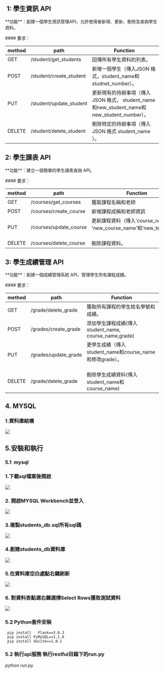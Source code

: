 ##  **1: 學生資訊 API**

\*\*功能\*\*：創建一個學生資訊管理API，允許使用者新增、更新、刪除及查詢學生資料。

\#### 要求：

| method | path | Function |
| --- | --- | --- |
| GET | /student/get\_students | 回傳所有學生資料的列表。 |
| POST | /student/create\_student | 新增一個學生（傳入JSON 格式，student\_name和studnet\_number）。 |
| PUT | /student/update\_student | 更新現有的待辦事項（傳入 JSON 格式， student\_name 和new\_student\_name和new\_student\_number）。 |
| DELETE | /student/delete\_student | 刪除特定的待辦事項（傳入 JSON 格式 student\_name ）。 |

## 2: 學生課表 API

\*\*功能\*\*：建立一個簡單的學生課表查詢 API。

\#### 要求：

| method | path | Function |
| --- | --- | --- |
| GET | /courses/get\_courses | 獲取課程名稱和老師 |
| POST | /courses/create\_course | 新增課程成稱和老師資訊 |
| PUT | /courses/update\_course | 更新課程資料（傳入'course\_name' 和 'new\_course\_name'和'new\_teacher'）。                                               |
| DELETE | /courses/delete\_course | 刪除課程資料。 |

## 3: 學生成績管理 API

\*\*功能\*\*：創建一個成績管理系統 API，管理學生所有課程成績。

\#### 要求：

| method | path | Function |
| --- | --- | --- |
| GET | /grade/delete\_grade | 獲取所有課程的學生姓名學號和成績。 |
| POST | /grades/create\_grade | 添加學生課程成績(傳入student\_name, course\_name,grade) |
| PUT | /grades/update\_grade | 更學生成績（傳入student\_name和course\_name和修改grade）。                                                                        |
| DELETE | /grade/delete\_grade | 刪除學生成績資料(傳入student\_name和course\_name) |

## 4\. MYSQL

### 1.資料庫結構

![](https://33333.cdn.cke-cs.com/kSW7V9NHUXugvhoQeFaf/images/68a071f529fea86b8089be5a53ce864bf9817dbba779f178.png)

## 5.安裝和執行

### 5.1  mysql

### 1.下載sql檔案後開啟

![](https://33333.cdn.cke-cs.com/kSW7V9NHUXugvhoQeFaf/images/d3bb82cc8ff1a2218c5b74ba28f6be7ab1fbd9d4c50c0dd3.png)

### 2\. 開啟MYSQL Workbench並登入

![](https://33333.cdn.cke-cs.com/kSW7V9NHUXugvhoQeFaf/images/01efcfbc01abe3234a25e25bd50e9f3b245d94f3927ca52e.png)

### 3.複製students\_db.sql所有sql碼

![](https://33333.cdn.cke-cs.com/kSW7V9NHUXugvhoQeFaf/images/7bacf26ad172013777514708de48f0e9e0b8245fb1f950c5.png)

### 4.創建students\_db資料庫

![](https://33333.cdn.cke-cs.com/kSW7V9NHUXugvhoQeFaf/images/dbcdb6d6a11c24745d3fb3b98e053d1cb567c523bd011a0c.png)

### 5.在資料庫空白處點右鍵刷新

![](https://33333.cdn.cke-cs.com/kSW7V9NHUXugvhoQeFaf/images/ba182017252a986edf1e0aee91df2d55670d2bfaf20c1363.png)

### 6\. 對資料表點選右鍵選擇Select Rows獲取測試資料

![](https://33333.cdn.cke-cs.com/kSW7V9NHUXugvhoQeFaf/images/08deeb2deaced6fefb795e27242dc32324fcc8484fc0ba47.png)

### 5.2 Python套件安裝

```plaintext
 pip install   Flask==3.0.3
 pip install PyMySQL==1.1.0  
 pip install dacite==1.8.1
```

### 5.2 執行api服務 執行restful目錄下的run.py

python run.py

